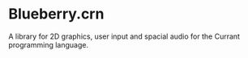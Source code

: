 # Blueberry.crn
A library for 2D graphics, user input and spacial audio for the Currant programming language. 
